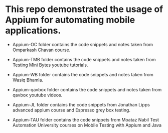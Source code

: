# This repo demonstrated the usage of Appium for automating mobile applications.

* Appium-OC folder contains the code snippets and notes taken from Omparkash Chavan course.

* Appium-TMB folder contains the code snippets and notes taken from Testing Mini Bytes youtube tutorials.

* Appium-WB folder contains the code snippets and notes taken from Wasiq Bhamla.

* Appium-qavbox folder contains the code snippets and notes taken from qavbox youtube videos.

* Appium-JL folder contains the code snippets from Jonathan Lipps advanced appium course and Espresso grey box testing.

* Appium-TAU folder contains the code snippets from Moataz Nabil Test Automation University courses on Mobile Testing with Appium and Java
